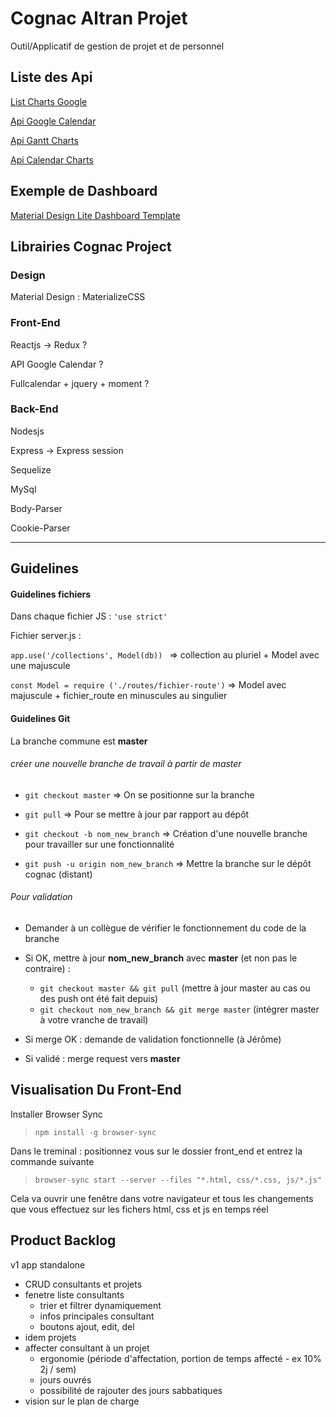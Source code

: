 # Cognac Altran Projet

Outil/Applicatif de gestion de projet et de personnel


## Liste des Api 

[List Charts Google](https://developers.google.com/chart/interactive/docs/)

[Api Google Calendar](https://developers.google.com/google-apps/calendar/)

[Api Gantt Charts](https://developers.google.com/chart/interactive/docs/gallery/ganttchart)

[Api Calendar Charts](https://developers.google.com/chart/interactive/docs/gallery/calendar)


## Exemple de Dashboard

[Material Design Lite Dashboard Template](https://getmdl.io/templates/dashboard/index.html)

## Librairies Cognac Project

### Design
Material Design : MaterializeCSS

### Front-End
Reactjs → Redux ?

API Google Calendar ?

Fullcalendar + jquery + moment ?

### Back-End
Nodesjs

Express → Express session

Sequelize

MySql

Body-Parser

Cookie-Parser

___

## Guidelines

#### Guidelines fichiers

Dans chaque fichier JS : `'use strict'`

Fichier server.js :

`app.use('/collections', Model(db)) ` => collection au pluriel + Model avec une majuscule

`const Model = require ('./routes/fichier-route')` => Model avec majuscule + fichier_route en minuscules au singulier

#### Guidelines Git

La branche commune est **master**

###### créer une nouvelle branche de travail à partir de master

+ `git checkout master` => On se positionne sur la branche

+ `git pull` => Pour se mettre à jour par rapport au dépôt

+ `git checkout -b nom_new_branch` => Création d'une nouvelle branche pour travailler sur une fonctionnalité

+ `git push -u origin nom_new_branch` => Mettre la branche sur le dépôt cognac (distant)


###### Pour validation

+ Demander à un collègue de vérifier le fonctionnement du code de la branche

+ Si OK, mettre à jour **nom_new_branch** avec **master** (et non pas le contraire) : 
  - `git checkout master && git pull` (mettre à jour master au cas ou des push ont été fait depuis)
  - `git checkout nom_new_branch && git merge master` (intégrer master à votre vranche de travail)

+ Si merge OK : demande de validation fonctionnelle (à Jérôme)

+ Si validé : merge request vers **master**

## Visualisation Du Front-End

Installer Browser Sync

> `npm install -g browser-sync`

Dans le treminal : positionnez vous sur le dossier front_end et entrez la commande suivante

> `browser-sync start --server --files "*.html, css/*.css, js/*.js"`

Cela va ouvrir une fenêtre dans votre navigateur et tous les changements que vous effectuez sur les fichers html, css et js en temps réel

## Product Backlog

v1 app standalone

- CRUD consultants et projets
- fenetre liste consultants 
  - trier et filtrer dynamiquement
  - infos principales consultant
  - boutons ajout, edit, del
- idem projets
- affecter consultant à un projet
  - ergonomie (période d'affectation, portion de temps affecté - ex 10% 2j / sem)
  - jours ouvrés
  - possibilité de rajouter des jours sabbatiques
- vision sur le plan de charge